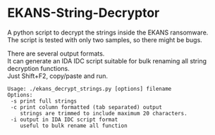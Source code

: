 # EKANS-String-Decryptor
A python script to decrypt the strings inside the EKANS ransomware.  
The script is tested with only two samples, so there might be bugs.  

There are several output formats.  
It can generate an IDA IDC script suitable for bulk renaming all string decryption functions.  
Just Shift+F2, copy/paste and run.

```
Usage: ./ekans_decrypt_strings.py [options] filename
Options:
 -s print full strings
 -c print column formatted (tab separated) output
    strings are trimmed to include maximum 20 characters.
 -i output in IDA IDC script format
    useful to bulk rename all function
```

